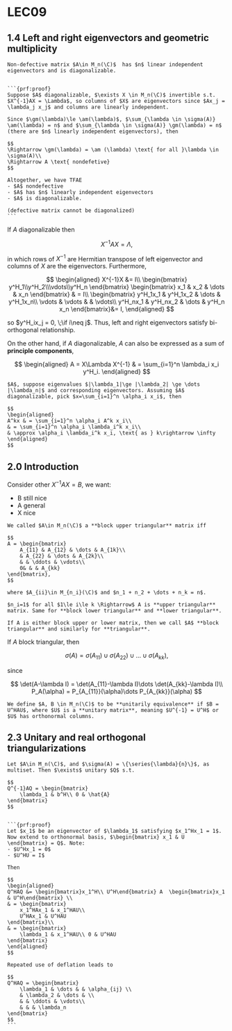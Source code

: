 # LEC09
## 1.4 Left and right eigenvectors and geometric multiplicity

````{prf:definition}
Non-defective matrix $A\in M_n(\C)$  has $n$ linear independent eigenvectors and is diagonalizable.


```{prf:proof}
Suppose $A$ diagonalizable, $\exists X \in M_n(\C)$ invertible s.t. $X^{-1}AX = \Lambda$, so columns of $X$ are eigenvectors since $Ax_j = \lambda_j x_j$ and columns are linearly independent.

Since $\gm(\lambda)\le \am(\lambda)$, $\sum_{\lambda \in \sigma(A)} \am(\lambda) = n$ and $\sum_{\lambda \in \sigma(A)} \gm(\lambda) = n$ (there are $n$ linearly independent eigenvectors), then 

$$
\Rightarrow \gm(\lambda) = \am (\lambda) \text{ for all }\lambda \in \sigma(A)\\
\Rightarrow A \text{ nondefetive}
$$

Altogether, we have TFAE
- $A$ nondefective
- $A$ has $n$ linearly independent eigenvectors
- $A$ is diagonalizable.

(defective matrix cannot be diagonalized)
```
````
If $A$ diagonalizable then 

$$
X^{-1}AX = \Lambda,
$$

in which rows of $X^{-1}$ are Hermitian transpose of left eigenvector and columns of $X$ are the eigenvectors. Furthermore,

$$
\begin{aligned}
    X^{-1}X &= I\\
    \begin{bmatrix} y^H_1\\y^H_2\\\vdots\\y^H_n \end{bmatrix}
    \begin{bmatrix} x_1 & x_2 & \dots & x_n \end{bmatrix} & = I\\
    \begin{bmatrix}
        y^H_1x_1 & y^H_1x_2 & \dots &  y^H_1x_n\\
        \vdots & \vdots &  & \vdots\\
        y^H_nx_1 & y^H_nx_2 & \dots & y^H_n x_n 
    \end{bmatrix}&= I,
\end{aligned}
$$

so $y^H_ix_j = 0, \;\if i\neq j$. Thus, left and right eigenvectors satisfy bi-orthogonal relationship.

On the other hand, if $A$ diagonalizable, $A$ can also be expressed as a sum of **principle components**,

$$
\begin{aligned}
    A = X\Lambda X^{-1} & = \sum_{i=1}^n \lambda_i x_i y^H_i.
\end{aligned}
$$
 

```{prf:example} Usage of diagonal matrix - power method basis
$A$, suppose eigenvalues $|\lambda_1|\ge |\lambda_2| \ge \dots |\lambda_n|$ and corresponding eigenvectors. Assuming $A$ diagonalizable, pick $x=\sum_{i=1}^n \alpha_i x_i$, then 

$$
\begin{aligned}
A^kx & = \sum_{i=1}^n \alpha_i A^k x_i\\
& = \sum_{i=1}^n \alpha_i \lambda_i^k x_i\\
& \approx \alpha_i \lambda_i^k x_i, \text{ as } k\rightarrow \infty
\end{aligned}
$$

```


## 2.0 Introduction
Consider other $X^{-1}A X = B$, we want:
- B still nice
- A general
- X nice


```{prf:definition}
We called $A\in M_n(\C)$ a **block upper triangular** matrix iff 

$$
A = \begin{bmatrix}
    A_{11} & A_{12} & \dots & A_{1k}\\
    & A_{22} & \dots & A_{2k}\\
    & & \ddots & \vdots\\
    0& & & A_{kk}
\end{bmatrix},
$$

where $A_{ii}\in M_{n_i}(\C)$ and $n_1 + n_2 + \dots + n_k = n$.

$n_i=1$ for all $1\le i\le k \Rightarrow$ A is **upper triangular** matrix. Same for **block lower triangular** and **lower triangular**.

If A is either block upper or lower matrix, then we call $A$ **block triangular** and similarly for **triangular**.

```

If $A$ block triangular, then

$$
\sigma(A) = \sigma(A_{11})\cup\sigma(A_{22})\cup\dots \cup \sigma(A_{kk}),
$$

since 

$$
\det(A-\lambda I) = \det(A_{11}-\lambda I)\dots \det(A_{kk}-\lambda I)\\
P_A(\alpha) = P_{A_{11}}(\alpha)\dots P_{A_{kk}}(\alpha)
$$

```{prf:definition}
We define $A, B \in M_n(\C)$ to be **unitarily equivalence** if $B = U^HAU$, where $U$ is a **unitary matrix**, meaning $U^{-1} = U^H$ or $U$ has orthonormal columns.
```


## 2.3 Unitary and real orthogonal triangularizations
````{prf:definition} **Principle of deflation**
Let $A\in M_n(\C)$, and $\sigma(A) = \{\series{\lambda}{n}\}$, as multiset. Then $\exists$ unitary $Q$ s.t.

$$
Q^{-1}AQ = \begin{bmatrix}
    \lambda_1 & b^H\\ 0 & \hat{A}
\end{bmatrix}
$$


```{prf:proof}
Let $x_1$ be an eigenvector of $\lambda_1$ satisfying $x_1^Hx_1 = 1$. Now extend to orthonormal basis, $\begin{bmatrix} x_1 & U \end{bmatrix} = Q$. Note:
- $U^Hx_1 = 0$
- $U^HU = I$

Then 

$$
\begin{aligned}
Q^HAQ &= \begin{bmatrix}x_1^H\\ U^H\end{bmatrix} A  \begin{bmatrix}x_1 & U^H\end{bmatrix} \\
& = \begin{bmatrix}
    x_1^HAx_1 & x_1^HAU\\
    U^HAx_1 & U^HAU
\end{bmatrix}\\
& = \begin{bmatrix}
    \lambda_1 & x_1^HAU\\ 0 & U^HAU
\end{bmatrix}
\end{aligned}
$$

Repeated use of deflation leads to

$$
Q^HAQ = \begin{bmatrix}
    \lambda_1 & \dots & & \alpha_{ij} \\
    & \lambda_2 & \dots & \\
    & & \ddots & \vdots\\
    & & & \lambda_n
\end{bmatrix}
$$
```
````